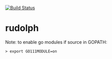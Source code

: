 [![Build Status](https://travis-ci.org/dhruv11/rudolph.svg?branch=master)](https://travis-ci.org/dhruv11/rudolph)

# rudolph

Note: to enable go modules if source in GOPATH:

    > export GO111MODULE=on
